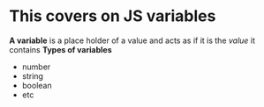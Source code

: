 # This covers on JS variables
**A variable** is a place holder of a value and acts as if it is the *value* it contains
**Types of variables**
- number
- string
- boolean
- etc
